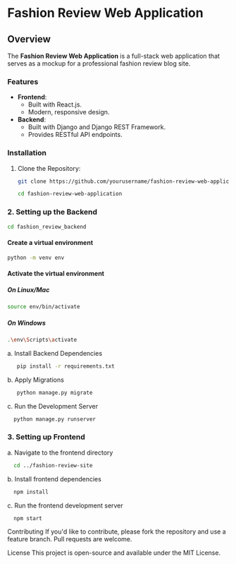 # Fashion Review Web Application

## Overview

The **Fashion Review Web Application** is a full-stack web application that serves as a mockup for a professional fashion review blog site.

### Features

- **Frontend**: 
  - Built with React.js.
  - Modern, responsive design.
- **Backend**:
  - Built with Django and Django REST Framework.
  - Provides RESTful API endpoints.

### Installation

1. Clone the Repository:
   ```bash
   git clone https://github.com/yourusername/fashion-review-web-application.git

   cd fashion-review-web-application

### 2. Setting up the Backend

   ```bash
   cd fashion_review_backend
   ```
   #### Create a virtual environment
   ```bash
   python -m venv env
   ```
   #### Activate the virtual environment
   
   ##### On Linux/Mac
   ```bash
   source env/bin/activate
  ```
   
   ##### On Windows
   ```bash
   .\env\Scripts\activate
  ```


  a. Install Backend Dependencies
  ```bash
     pip install -r requirements.txt
```

  b. Apply Migrations
  ```bash
     python manage.py migrate
```

  c. Run the Development Server
  ```bash
    python manage.py runserver
```
    
### 3. Setting up Frontend
   a. Navigate to the frontend directory
   ```bash
     cd ../fashion-review-site
```
   
   b. Install frontend dependencies
   ```bash
     npm install
```

   c. Run the frontend development server
   ```bash
     npm start
```

Contributing
If you'd like to contribute, please fork the repository and use a feature branch. Pull requests are welcome.

License
This project is open-source and available under the MIT License.



